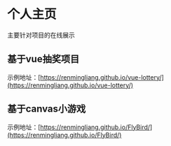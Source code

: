 # 个人主页

主要针对项目的在线展示

## 基于vue抽奖项目
示例地址：[https://renmingliang.github.io/vue-lottery/](https://renmingliang.github.io/vue-lottery/)

## 基于canvas小游戏
示例地址：[https://renmingliang.github.io/FlyBird/](https://renmingliang.github.io/FlyBird/)
